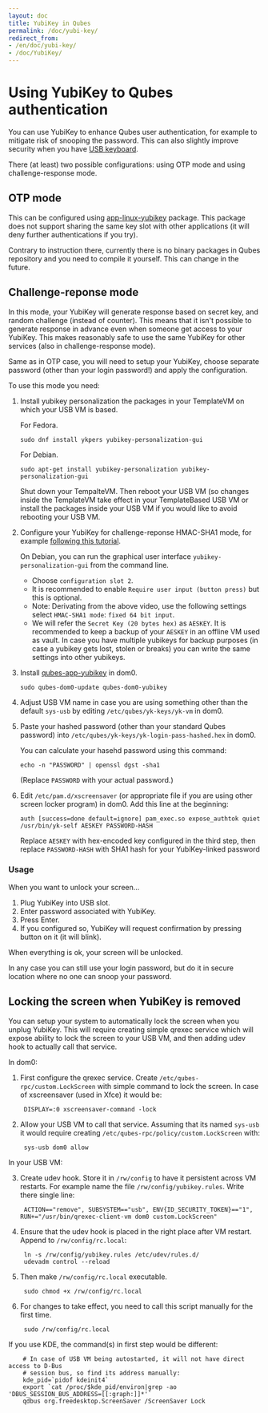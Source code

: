 ```yaml
---
layout: doc
title: YubiKey in Qubes
permalink: /doc/yubi-key/
redirect_from:
- /en/doc/yubi-key/
- /doc/YubiKey/
---
```


Using YubiKey to Qubes authentication
=====================================

You can use YubiKey to enhance Qubes user authentication, for example to mitigate
risk of snooping the password. This can also slightly improve security when you have [USB keyboard](https://www.qubes-os.org/doc/usb/#security-warning-about-usb-input-devices).

There (at least) two possible configurations: using OTP mode and using challenge-response mode.

OTP mode
--------

This can be configured using
[app-linux-yubikey](https://github.com/adubois/qubes-app-linux-yubikey)
package. This package does not support sharing the same key slot with other
applications (it will deny further authentications if you try).

Contrary to instruction there, currently there is no binary packages in Qubes
repository and you need to compile it yourself. This can change in the future.

Challenge-reponse mode
----------------------

In this mode, your YubiKey will generate response based on secret key, and
random challenge (instead of counter). This means that it isn't possible to
generate response in advance even when someone get access to your YubiKey. This
makes reasonably safe to use the same YubiKey for other services (also in
challenge-response mode).

Same as in OTP case, you will need to setup your YubiKey, choose separate
password (other than your login password!) and apply the configuration.

To use this mode you need:
   
1. Install yubikey personalization the packages in your TemplateVM on which your USB VM is based.

   For Fedora.

       sudo dnf install ykpers yubikey-personalization-gui

   For Debian.

       sudo apt-get install yubikey-personalization yubikey-personalization-gui
       
   Shut down your TempalteVM. Then reboot your USB VM (so changes inside the TemplateVM take effect
   in your TemplateBased USB VM or install the packages inside your USB VM if you would like to avoid
   rebooting your USB VM.
       
2. Configure your YubiKey for challenge-reponse HMAC-SHA1 mode, for example
   [following this
   tutorial](https://www.yubico.com/products/services-software/personalization-tools/challenge-response/).
   
   On Debian, you can run the graphical user interface `yubikey-personalization-gui` from the command line.
   
   - Choose `configuration slot 2`.
   - It is recommended to enable `Require user input (button press)` but this is optional.
   - Note: Derivating from the above video, use the following settings select
   `HMAC-SHA1 mode`: `fixed 64 bit input`. 
   - We will refer the `Secret Key (20 bytes hex)` as `AESKEY`. It is recommended to keep a backup of
   your `AESKEY` in an offline VM used as vault. In case you have multiple yubikeys for backup purposes
   (in case a yubikey gets lost, stolen or breaks) you can write the same settings into other yubikeys.

3. Install [qubes-app-yubikey](https://github.com/QubesOS/qubes-app-yubikey) in dom0.

       sudo qubes-dom0-update qubes-dom0-yubikey

4. Adjust USB VM name in case you are using something other than the default
   `sys-usb` by editing `/etc/qubes/yk-keys/yk-vm` in dom0.
  
5. Paste your hashed password (other than your standard Qubes password)  into
`/etc/qubes/yk-keys/yk-login-pass-hashed.hex` in dom0.

   You can calculate your hasehd password using this command:

       echo -n "PASSWORD" | openssl dgst -sha1
       
   (Replace `PASSWORD` with your actual password.)

6. Edit `/etc/pam.d/xscreensaver` (or appropriate file if you are using other
   screen locker program) in dom0. Add this line at the beginning:

       auth [success=done default=ignore] pam_exec.so expose_authtok quiet /usr/bin/yk-self AESKEY PASSWORD-HASH

   Replace `AESKEY` with hex-encoded key configured in the third step, then
   replace `PASSWORD-HASH` with SHA1 hash for your YubiKey-linked password 

### Usage

When you want to unlock your screen...

1) Plug YubiKey into USB slot.
2) Enter password associated with YubiKey.
3) Press Enter.
4) If you configured so, YubiKey will request confirmation by pressing button on it (it will blink).

When everything is ok, your screen will be unlocked.

In any case you can still use your login password, but do it in secure location
where no one can snoop your password.

Locking the screen when YubiKey is removed
------------------------------------------

You can setup your system to automatically lock the screen when you unplug
YubiKey. This will require creating simple qrexec service which will expose
ability to lock the screen to your USB VM, and then adding udev hook to
actually call that service.

In dom0:

1. First configure the qrexec service. Create `/etc/qubes-rpc/custom.LockScreen`
  with simple command to lock the screen. In case of xscreensaver (used in Xfce)
  it would be:

        DISPLAY=:0 xscreensaver-command -lock

2. Allow your USB VM to call that service. Assuming that its named `sys-usb` it
would require creating `/etc/qubes-rpc/policy/custom.LockScreen` with:

        sys-usb dom0 allow

In your USB VM:

3. Create udev hook. Store it in `/rw/config` to have it
persistent across VM restarts. For example name the file
`/rw/config/yubikey.rules`. Write there single line:

        ACTION=="remove", SUBSYSTEM=="usb", ENV{ID_SECURITY_TOKEN}=="1", RUN+="/usr/bin/qrexec-client-vm dom0 custom.LockScreen"

4. Ensure that the udev hook is placed in the right place after VM restart. Append to `/rw/config/rc.local`:

        ln -s /rw/config/yubikey.rules /etc/udev/rules.d/
        udevadm control --reload

5. Then make `/rw/config/rc.local` executable.

        sudo chmod +x /rw/config/rc.local
  
6. For changes to take effect, you need to call this script manually for the first time.

        sudo /rw/config/rc.local

If you use KDE, the command(s) in first step would be different:

        # In case of USB VM being autostarted, it will not have direct access to D-Bus
        # session bus, so find its address manually:
        kde_pid=`pidof kdeinit4`
        export `cat /proc/$kde_pid/environ|grep -ao 'DBUS_SESSION_BUS_ADDRESS=[[:graph:]]*'`
        qdbus org.freedesktop.ScreenSaver /ScreenSaver Lock
